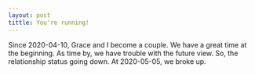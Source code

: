 ```yaml
---
layout: post
tittle: You're running!
---
```


Since 2020-04-10, Grace and I become a couple. We have a great time at the beginning.
As time by, we have trouble with the future view.
So, the relationship status going down.
At 2020-05-05, we broke up.
